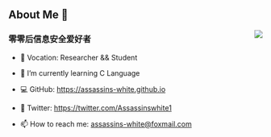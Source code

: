 ## About Me 👋

<img align="right" src="https://github-readme-stats.vercel.app/api?username=Assassins-white&count_private=true&show_icons=true&hide=prs&theme=radical" />

### 零零后信息安全爱好者

- 📖 Vocation: Researcher && Student 

- 🌱 I’m currently learning C Language

- 💻 GitHub: https://assassins-white.github.io

- :green_heart: Twitter: https://twitter.com/Assassinswhite1

- 📫 How to reach me: assassins-white@foxmail.com
